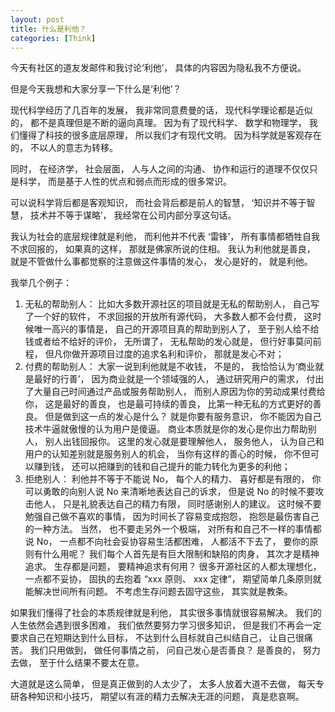 ```yaml
---
layout: post
title: 什么是利他？
categories: [Think]
---
```


今天有社区的道友发邮件和我讨论‘利他’， 具体的内容因为隐私我不方便说。

但是今天我想和大家分享一下什么是‘利他’？

现代科学经历了几百年的发展， 我非常同意费曼的话， 现代科学理论都是近似的， 都不是真理但是不断的逼向真理。 因为有了现代科学、 数学和物理学， 我们懂得了科技的很多底层原理， 所以我们才有现代文明。 因为科学就是客观存在的， 不以人的意志为转移。

同时， 在经济学， 社会层面， 人与人之间的沟通、 协作和运行的道理不仅仅只是科学， 而是基于人性的优点和弱点而形成的很多常识。 

可以说科学背后都是客观知识， 而社会背后都是前人的智慧， ‘知识并不等于智慧， 技术并不等于谋略’， 我经常在公司内部分享这句话。

我认为社会的底层规律就是利他， 而利他并不代表 ‘雷锋’， 所有事情都牺牲自我不求回报的， 如果真的这样， 那就是佛家所说的住相。 我认为利他就是善良， 就是不管做什么事都觉察的注意做这件事情的发心， 发心是好的， 就是利他。

我举几个例子：
1. 无私的帮助别人： 比如大多数开源社区的项目就是无私的帮助别人， 自己写了一个好的软件， 不求回报的开放所有源代码， 大多数人都不会付费， 这时候唯一高兴的事情是， 自己的开源项目真的帮助到别人了， 至于别人给不给钱或者给不给好的评价， 无所谓了， 无私帮助的发心就是， 但行好事莫问前程， 但凡你做开源项目过度的追求名利和评价， 那就是发心不对；
2. 付费的帮助别人： 大家一说到利他就是不收钱， 不是的， 我恰恰认为‘商业就是最好的行善’， 因为商业就是一个领域强的人， 通过研究用户的需求， 付出了大量自己时间通过产品或服务帮助别人， 而别人原因为你的劳动成果付费给你， 这是最好的善良， 也是最可持续的善良， 比第一种无私的方式更好的善良。 但是做到这一点的发心是什么？ 就是你要有服务意识， 你不能因为自己技术牛逼就傲慢的认为用户是傻逼。 商业本质就是你的发心是你出力帮助别人， 别人出钱回报你。 这里的发心就是要理解他人， 服务他人， 认为自己和用户的认知差别就是服务别人的机会， 当你有这样的善心的时候， 你不但可以赚到钱， 还可以把赚到的钱和自己提升的能力转化为更多的利他；
3. 拒绝别人： 利他并不等于不能说 No， 每个人的精力、 喜好都是有限的， 你可以勇敢的向别人说 No 来清晰地表达自己的诉求， 但是说 No 的时候不要攻击他人， 只是礼貌表达自己的精力有限， 同时感谢别人的建议。 这时候不要勉强自己做不喜欢的事情， 因为时间长了容易变成抱怨， 抱怨是最伤害自己的一种方法。 当然， 也不要走另外一个极端， 对所有和自己不一样的事情都说 No， 一点都不向社会妥协容易生活都困难， 人都活不下去了， 要你的原则有什么用呢？ 我们每个人首先是有巨大限制和缺陷的肉身， 其次才是精神追求。 生存都是问题， 要精神追求有何用？ 很多开源社区的人都太理想化， 一点都不妥协， 固执的去抱着 “xxx 原则、 xxx 定律”， 期望简单几条原则就能解决世间所有问题。 不考虑生存问题去固守这些， 其实就是教条。

如果我们懂得了社会的本质规律就是利他， 其实很多事情就很容易解决。 我们的人生依然会遇到很多困难， 我们依然要努力学习很多知识， 但是我们不再会一定要求自己在短期达到什么目标， 不达到什么目标就自己纠结自己， 让自己很痛苦。 我们只用做到， 做任何事情之前， 问自己发心是否善良？ 是善良的， 努力去做， 至于什么结果不要太在意。

大道就是这么简单， 但是真正做到的人太少了， 太多人放着大道不去做， 每天专研各种知识和小技巧， 期望以有涯的精力去解决无涯的问题， 真是悲哀啊。
